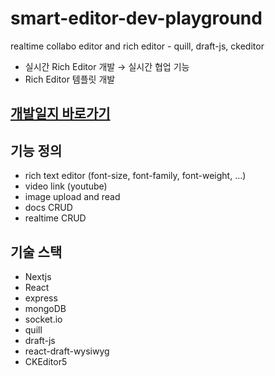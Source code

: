 # smart-editor-dev-playground

realtime collabo editor and rich editor - quill, draft-js, ckeditor

- 실시간 Rich Editor 개발 → 실시간 협업 기능
- Rich Editor 템플릿 개발

## [개발일지 바로가기](https://www.notion.so/55a3ad73dd5843db9165c7e6781cacf7?v=e6f57b1fad2043969555735653971477)

## 기능 정의

- rich text editor (font-size, font-family, font-weight, ...)
- video link (youtube)
- image upload and read
- docs CRUD
- realtime CRUD

## 기술 스택

- Nextjs
- React
- express
- mongoDB
- socket.io
- quill
- draft-js
- react-draft-wysiwyg
- CKEditor5
